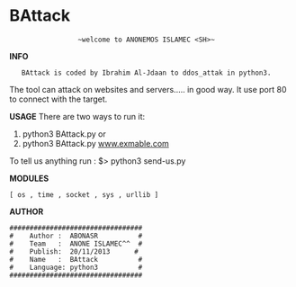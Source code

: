 # BAttack

                     ~welcome to ANONEMOS ISLAMEC <SH>~
 __INFO__

       BAttack is coded by Ibrahim Al-Jdaan to ddos_attak in python3.
  The tool can attack on websites and servers..... in good way. It use
  port 80 to connect with the target. 


__USAGE__
  There are two ways to run it:
   1)  python3 BAttack.py
   or
   2)  python3 BAttack.py www.exmable.com

To tell us anything run :
    $> python3 send-us.py


__MODULES__

    [ os , time , socket , sys , urllib ] 

__AUTHOR__

	#################################
	#    Author :  ABONASR          #
	#    Team   :  ANONE ISLAMEC^^  #
	#    Publish:  20/11/2013      #
	#    Name   :  BAttack          #
	#    Language: python3          #
	#################################
